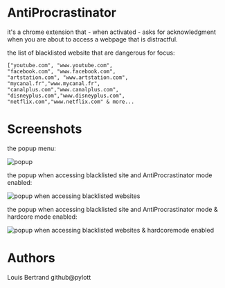 # AntiProcrastinator

it's a chrome extension that - when activated - asks for acknowledgment when you are about to access a webpage that is distractful.

the list of blacklisted website that are dangerous for focus:

    ["youtube.com", "www.youtube.com",
    "facebook.com", "www.facebook.com",
    "artstation.com", "www.artstation.com",
    "mycanal.fr","www.mycanal.fr",
    "canalplus.com","www.canalplus.com",
    "disneyplus.com","www.disneyplus.com",
    "netflix.com","www.netflix.com" & more...

# Screenshots

the popup menu:

![popup](https://github.com/PYLOTT/AntiProcrastinator/raw/main/imgs/screen1.JPG)

the popup when accessing blacklisted site and AntiProcrastinator mode enabled:

![popup when accessing blacklisted websites](https://github.com/PYLOTT/AntiProcrastinator/raw/main/imgs/screen2.JPG)

the popup when accessing blacklisted site and AntiProcrastinator mode & hardcore mode enabled:

![popup when accessing blacklisted websites & hardcoremode enabled](https://github.com/PYLOTT/AntiProcrastinator/raw/main/imgs/screen3.JPG)

# Authors

Louis Bertrand github@pylott

